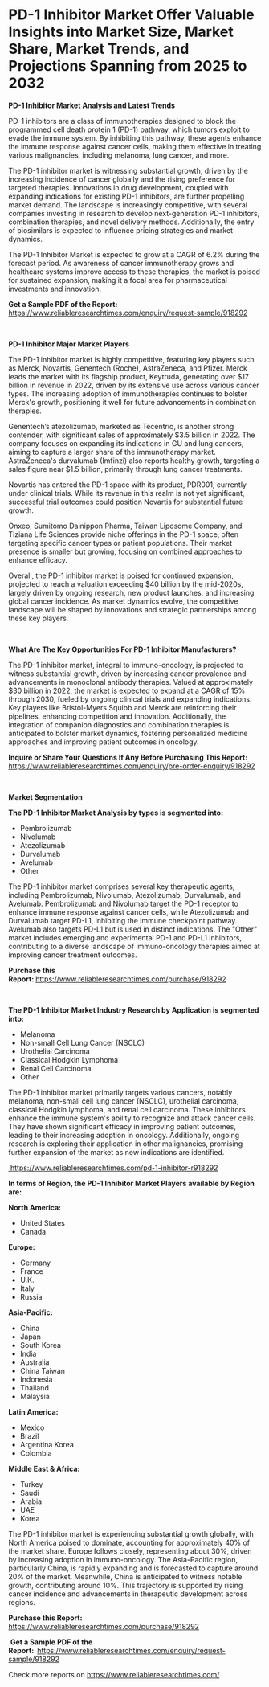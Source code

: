 <p><h1>PD-1 Inhibitor Market Offer Valuable Insights into Market Size, Market Share, Market Trends, and Projections Spanning from 2025 to 2032</h1></p><p><strong>PD-1 Inhibitor Market Analysis and Latest Trends</strong></p>
<p><p>PD-1 inhibitors are a class of immunotherapies designed to block the programmed cell death protein 1 (PD-1) pathway, which tumors exploit to evade the immune system. By inhibiting this pathway, these agents enhance the immune response against cancer cells, making them effective in treating various malignancies, including melanoma, lung cancer, and more.</p><p>The PD-1 inhibitor market is witnessing substantial growth, driven by the increasing incidence of cancer globally and the rising preference for targeted therapies. Innovations in drug development, coupled with expanding indications for existing PD-1 inhibitors, are further propelling market demand. The landscape is increasingly competitive, with several companies investing in research to develop next-generation PD-1 inhibitors, combination therapies, and novel delivery methods. Additionally, the entry of biosimilars is expected to influence pricing strategies and market dynamics.</p><p>The PD-1 Inhibitor Market is expected to grow at a CAGR of 6.2% during the forecast period. As awareness of cancer immunotherapy grows and healthcare systems improve access to these therapies, the market is poised for sustained expansion, making it a focal area for pharmaceutical investments and innovation.</p></p>
<p><strong>Get a Sample PDF of the Report:&nbsp;</strong> <a href="https://www.reliableresearchtimes.com/enquiry/request-sample/918292?utm_campaign=2280&utm_medium=2&utm_source=Github&utm_content=ia&utm_term=03032025&utm_id=pd-1-inhibitor">https://www.reliableresearchtimes.com/enquiry/request-sample/918292</a></p>
<p>&nbsp;</p>
<p><strong>PD-1 Inhibitor Major Market Players</strong></p>
<p><p>The PD-1 inhibitor market is highly competitive, featuring key players such as Merck, Novartis, Genentech (Roche), AstraZeneca, and Pfizer. Merck leads the market with its flagship product, Keytruda, generating over $17 billion in revenue in 2022, driven by its extensive use across various cancer types. The increasing adoption of immunotherapies continues to bolster Merck's growth, positioning it well for future advancements in combination therapies.</p><p>Genentech’s atezolizumab, marketed as Tecentriq, is another strong contender, with significant sales of approximately $3.5 billion in 2022. The company focuses on expanding its indications in GU and lung cancers, aiming to capture a larger share of the immunotherapy market. AstraZeneca's durvalumab (Imfinzi) also reports healthy growth, targeting a sales figure near $1.5 billion, primarily through lung cancer treatments.</p><p>Novartis has entered the PD-1 space with its product, PDR001, currently under clinical trials. While its revenue in this realm is not yet significant, successful trial outcomes could position Novartis for substantial future growth.</p><p>Onxeo, Sumitomo Dainippon Pharma, Taiwan Liposome Company, and Tiziana Life Sciences provide niche offerings in the PD-1 space, often targeting specific cancer types or patient populations. Their market presence is smaller but growing, focusing on combined approaches to enhance efficacy.</p><p>Overall, the PD-1 inhibitor market is poised for continued expansion, projected to reach a valuation exceeding $40 billion by the mid-2020s, largely driven by ongoing research, new product launches, and increasing global cancer incidence. As market dynamics evolve, the competitive landscape will be shaped by innovations and strategic partnerships among these key players.</p></p>
<p>&nbsp;</p>
<p><strong>What Are The Key Opportunities For PD-1 Inhibitor Manufacturers?</strong></p>
<p><p>The PD-1 inhibitor market, integral to immuno-oncology, is projected to witness substantial growth, driven by increasing cancer prevalence and advancements in monoclonal antibody therapies. Valued at approximately $30 billion in 2022, the market is expected to expand at a CAGR of 15% through 2030, fueled by ongoing clinical trials and expanding indications. Key players like Bristol-Myers Squibb and Merck are reinforcing their pipelines, enhancing competition and innovation. Additionally, the integration of companion diagnostics and combination therapies is anticipated to bolster market dynamics, fostering personalized medicine approaches and improving patient outcomes in oncology.</p></p>
<p><strong>Inquire or Share Your Questions If Any Before Purchasing This Report:</strong> <a href="https://www.reliableresearchtimes.com/enquiry/pre-order-enquiry/918292?utm_campaign=2280&utm_medium=2&utm_source=Github&utm_content=ia&utm_term=03032025&utm_id=pd-1-inhibitor">https://www.reliableresearchtimes.com/enquiry/pre-order-enquiry/918292</a></p>
<p>&nbsp;</p>
<p><strong>Market Segmentation</strong></p>
<p><strong>The PD-1 Inhibitor Market Analysis by types is segmented into:</strong></p>
<p><ul><li>Pembrolizumab</li><li>Nivolumab</li><li>Atezolizumab</li><li>Durvalumab</li><li>Avelumab</li><li>Other</li></ul></p>
<p><p>The PD-1 inhibitor market comprises several key therapeutic agents, including Pembrolizumab, Nivolumab, Atezolizumab, Durvalumab, and Avelumab. Pembrolizumab and Nivolumab target the PD-1 receptor to enhance immune response against cancer cells, while Atezolizumab and Durvalumab target PD-L1, inhibiting the immune checkpoint pathway. Avelumab also targets PD-L1 but is used in distinct indications. The "Other" market includes emerging and experimental PD-1 and PD-L1 inhibitors, contributing to a diverse landscape of immuno-oncology therapies aimed at improving cancer treatment outcomes.</p></p>
<p><strong>Purchase this Report:&nbsp;</strong><a href="https://www.reliableresearchtimes.com/purchase/918292?utm_campaign=2280&utm_medium=2&utm_source=Github&utm_content=ia&utm_term=03032025&utm_id=pd-1-inhibitor">https://www.reliableresearchtimes.com/purchase/918292</a></p>
<p>&nbsp;</p>
<p><strong>The PD-1 Inhibitor Market Industry Research by Application is segmented into:</strong></p>
<p><ul><li>Melanoma</li><li>Non-small Cell Lung Cancer (NSCLC)</li><li>Urothelial Carcinoma</li><li>Classical Hodgkin Lymphoma</li><li>Renal Cell Carcinoma</li><li>Other</li></ul></p>
<p><p>The PD-1 inhibitor market primarily targets various cancers, notably melanoma, non-small cell lung cancer (NSCLC), urothelial carcinoma, classical Hodgkin lymphoma, and renal cell carcinoma. These inhibitors enhance the immune system's ability to recognize and attack cancer cells. They have shown significant efficacy in improving patient outcomes, leading to their increasing adoption in oncology. Additionally, ongoing research is exploring their application in other malignancies, promising further expansion of the market as new indications are identified.</p></p>
<p><a href="https://www.reliableresearchtimes.com/pd-1-inhibitor-r918292?utm_campaign=2280&utm_medium=2&utm_source=Github&utm_content=ia&utm_term=03032025&utm_id=pd-1-inhibitor">&nbsp;https://www.reliableresearchtimes.com/pd-1-inhibitor-r918292</a></p>
<p><strong>In terms of Region, the PD-1 Inhibitor Market Players available by Region are:</strong></p>
<p>
    <p> <strong> North America: </strong>
        <ul>
            <li>United States</li>
            <li>Canada</li>
        </ul>
        </p> 
    <p> <strong> Europe: </strong>
        <ul>
            <li>Germany</li>
            <li>France</li>
            <li>U.K.</li>
            <li>Italy</li>
            <li>Russia</li>
        </ul>
        </p> 
    <p> <strong> Asia-Pacific: </strong>
        <ul>
            <li>China</li>
            <li>Japan</li>
            <li>South Korea</li>
            <li>India</li>
            <li>Australia</li>
            <li>China Taiwan</li>
            <li>Indonesia</li>
            <li>Thailand</li>
            <li>Malaysia</li>
        </ul>
        </p> 
    <p> <strong> Latin America: </strong>
        <ul>
            <li>Mexico</li>
            <li>Brazil</li>
            <li>Argentina Korea</li>
            <li>Colombia</li>
        </ul>
        </p> 
    <p> <strong> Middle East & Africa: </strong>
        <ul>
            <li>Turkey</li>
            <li>Saudi</li>
            <li>Arabia</li>
            <li>UAE</li>
            <li>Korea</li>
        </ul>
    </p>
    </p>
<p><p>The PD-1 inhibitor market is experiencing substantial growth globally, with North America poised to dominate, accounting for approximately 40% of the market share. Europe follows closely, representing about 30%, driven by increasing adoption in immuno-oncology. The Asia-Pacific region, particularly China, is rapidly expanding and is forecasted to capture around 20% of the market. Meanwhile, China is anticipated to witness notable growth, contributing around 10%. This trajectory is supported by rising cancer incidence and advancements in therapeutic development across regions.</p></p>
<p><strong>Purchase this Report: </strong><a href="https://www.reliableresearchtimes.com/purchase/918292?utm_campaign=2280&utm_medium=2&utm_source=Github&utm_content=ia&utm_term=03032025&utm_id=pd-1-inhibitor">https://www.reliableresearchtimes.com/purchase/918292</a></p>
<p>&nbsp;<strong>Get a Sample PDF of the Report:&nbsp;&nbsp;</strong><a href="https://www.reliableresearchtimes.com/enquiry/request-sample/918292?utm_campaign=2280&utm_medium=2&utm_source=Github&utm_content=ia&utm_term=03032025&utm_id=pd-1-inhibitor">https://www.reliableresearchtimes.com/enquiry/request-sample/918292</a></p>
<p><strong></strong></p>
<p>Check more reports on <a href="https://www.reliableresearchtimes.com/?utm_campaign=2280&utm_medium=2&utm_source=Github&utm_content=ia&utm_term=03032025&utm_id=pd-1-inhibitor">https://www.reliableresearchtimes.com/</a></p>